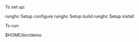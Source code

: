 To set up:

  runghc Setup configure
  runghc Setup build
  runghc Setup install

To run:

  $HOME/bin/demo
